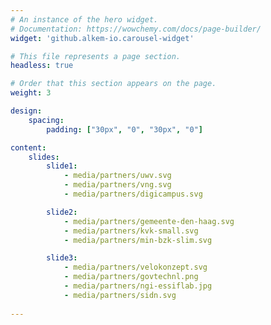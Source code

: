 ```yaml
---
# An instance of the hero widget.
# Documentation: https://wowchemy.com/docs/page-builder/
widget: 'github.alkem-io.carousel-widget'

# This file represents a page section.
headless: true

# Order that this section appears on the page.
weight: 3

design:
    spacing:
        padding: ["30px", "0", "30px", "0"]

content:
    slides:
        slide1:
            - media/partners/uwv.svg
            - media/partners/vng.svg
            - media/partners/digicampus.svg

        slide2:
            - media/partners/gemeente-den-haag.svg
            - media/partners/kvk-small.svg   
            - media/partners/min-bzk-slim.svg

        slide3:
            - media/partners/velokonzept.svg   
            - media/partners/govtechnl.png
            - media/partners/ngi-essiflab.jpg  
            - media/partners/sidn.svg
            
---
```


